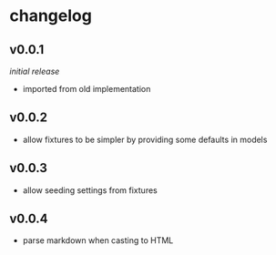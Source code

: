 # changelog

## v0.0.1

_initial release_

* imported from old implementation

## v0.0.2

* allow fixtures to be simpler by providing some defaults in models

## v0.0.3

* allow seeding settings from fixtures

## v0.0.4

* parse markdown when casting to HTML
